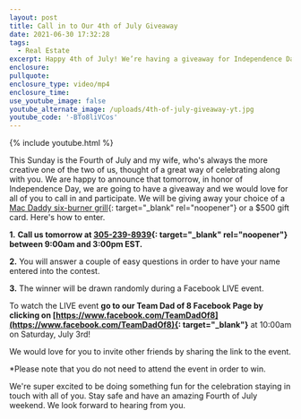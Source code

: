 ```yaml
---
layout: post
title: Call in to Our 4th of July Giveaway
date: 2021-06-30 17:32:28
tags:
  - Real Estate
excerpt: Happy 4th of July! We’re having a giveaway for Independence Day this year.
enclosure:
pullquote:
enclosure_type: video/mp4
enclosure_time:
use_youtube_image: false
youtube_alternate_image: /uploads/4th-of-july-giveaway-yt.jpg
youtube_code: '-BTo8liVCos'
---
```

{% include youtube.html %}

This Sunday is the Fourth of July and my wife, who's always the more creative one of the two of us, thought of a great way of celebrating along with you. We are happy to announce that tomorrow, in honor of Independence Day, we are going to have a giveaway and we would love for all of you to call in and participate. We will be giving away your choice of a [Mac Daddy six-burner grill](https://www.lowes.com/pd/Char-Broil-Performance-Stainless-6-Burner-Liquid-Propane-Gas-Grill-with-1-Side-Burner/1000713050){: target="_blank" rel="noopener"} or a $500 gift card. Here's how to enter.

**1\.** **Call us tomorrow at [305-239-8939](tel:305-239-8939){: target="_blank" rel="noopener"} between 9:00am and 3:00pm EST.**

**2\.** You will answer a couple of easy questions in order to have your name entered into the contest.

**3\.** The winner will be drawn randomly during a Facebook LIVE event.

To watch the LIVE event **go to our Team Dad of 8 Facebook Page by clicking on&nbsp;[https://www.facebook.com/TeamDadOf8](https://www.facebook.com/TeamDadOf8){: target="_blank"}**&nbsp;at 10:00am on Saturday, July 3rd\!

We would love for you to invite other friends by sharing the link to the event.

\*Please note that you do not need to attend the event in order to win.

We're super excited to be doing something fun for the celebration staying in touch with all of you. Stay safe and have an amazing Fourth of July weekend. We look forward to hearing from you.
